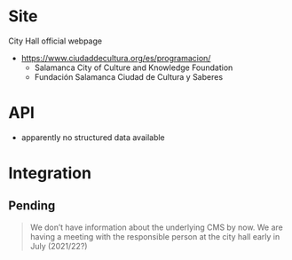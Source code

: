 # Site

City Hall official webpage

* https://www.ciudaddecultura.org/es/programacion/
  * Salamanca City of Culture and Knowledge Foundation
  * Fundación Salamanca Ciudad de Cultura y Saberes

# API

* apparently no structured data available

# Integration

## Pending

> We don’t have information about the underlying CMS by now. We are having a meeting with the responsible person at the city hall early in July (2021/22?)
